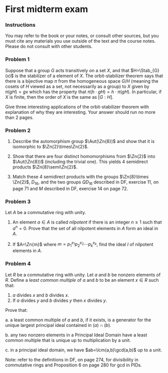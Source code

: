 # First midterm exam

### Instructions

You may refer to the book or your notes, or consult other sources, but you must cite any materials you use outside of the text and the course notes.  Please do not consult with other students. 

### Problem 1 

Suppose that a group $G$ acts transitively on a set $X$, and that $H=\Stab_{G}(x)$ is the stabilizer
of a element of $X$.  The orbit-stabilizer theorem says that there is a bijective map $\pi$ from the homogeneous space $G/H$ (meaning the cosets of $H$ viewed as a set, not necessarily as a group) to $X$ given by $\pi(gH)=gx$ which has the property that $\pi(h\cdot gH)=h\cdot\pi(gH)$.  In particular, if $X$ is finite, then the order of $X$ is the same as $[G:H]$.

Give three interesting applications of the orbit-stabilizer theorem with explanation of why they are interesting.  Your answer should run no more
than $2$ pages.

### Problem 2

1. Describe the automorphism group $\Aut(\Zn{8})$ and show that it is isomorphic to $\Zn{2}\times\Zn{2}$. 

2. Show that there are four distinct homomorphisms from $\Zn{2}$ into $\Aut(\Zn{8})$ (including the trivial one).  This yields $4$ semidirect products $\Zn{8}\semi\Zn{2}$.  

3. Match these $4$ semidirect products with the groups $\Zn{8}\times \Zn{2}$, $D_{16}$, and the two groups $QD_{16}$ described in DF, exercise 11, on page 71 and $M$ described in DF, exercise 14 on page 72.

### Problem 3

Let $A$ be a commutative ring with unity.  

1. An element $a\in A$ is called *nilpotent* if there is an
integer $n\ge 1$ such that $a^{n}=0$.  Prove that the set of all nilpotent elements in $A$ form an ideal in $A$.  

2. If $A=\Zn{m}$ where $m=p_1^{e_1}p_2^{e_2}\cdots p_{k}^{e_{k}}$, find the ideal $I$ of nilpotent elements in $A$. 

### Problem 4

Let $R$ be a commutative ring with unity. Let $a$ and $b$ be nonzero elements of $R$.  Define
a *least common multiple* of $a$ and $b$ to be an element $x\in R$ such that:

1. $a$ divides $x$ and $b$ divides $x$.
2. If $a$ divides $y$ and $b$ divides $y$ then $x$ divides $y$.

Prove that: 

a.  a least common multiple of $a$ and $b$, if it exists, is a generator for the unique largest
principal ideal contained in $(a)\cap (b)$.

b.  any two nonzero elements in a Principal Ideal Domain have a least common multiple that is unique up to multiplication by a unit.

c.  in a principal ideal domain, we have $ab=\lcm(a,b)\gcd(a,b)$ up to a unit. 

Note: refer to the definitions in DF, on page 274, for divisibility in commutative rings and Proposition 6 on page 280 for gcd in PIDs.






